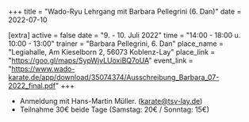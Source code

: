 +++
title = "Wado-Ryu Lehrgang mit Barbara Pellegrini (6. Dan)"
date = 2022-07-10

[extra]
active = false
date = "9. - 10. Juli 2022"
time = "14:00 - 18:00 u. 10:00 - 13:00"
trainer = "Barbara Pellegrini, 6. Dan"
place_name = "Legiahalle, Am Kieselborn 2, 56073 Koblenz-Lay"
place_link = "https://goo.gl/maps/SypWjvLUoxiBQ7oUA"
event_link = "https://www.wado-karate.de/app/download/35074374/Ausschreibung_Barbara_07-2022_final.pdf"
+++

* Anmeldung mit Hans-Martin Müller. ([karate@tsv-lay.de](mailto:karate@tsv-lay.de))
* Teilnahme 30€ beide Tage (Samstag: 20€ / Sonntag: 15€)
